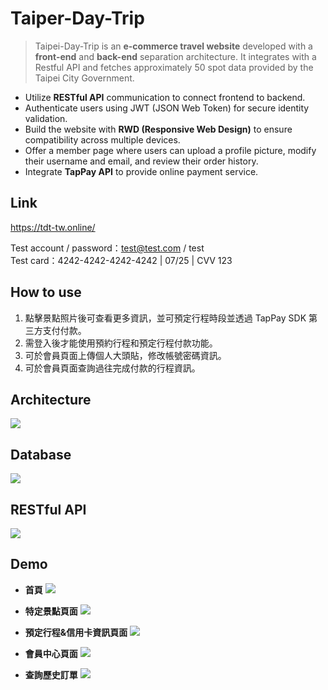 # Taiper-Day-Trip
> Taipei-Day-Trip is an **e-commerce travel website** developed with a **front-end** and **back-end** separation architecture. It integrates with a Restful API and fetches approximately 50 spot data provided by the Taipei City Government.

- Utilize **RESTful API** communication to connect frontend to backend.
- Authenticate users using JWT (JSON Web Token) for secure identity validation.
- Build the website with **RWD (Responsive Web Design)** to ensure compatibility across multiple devices.
- Offer a member page where users can upload a profile picture, modify their username and email, and review their order history.
- Integrate **TapPay API** to provide online payment service.

## Link
https://tdt-tw.online/

Test account / password：test@test.com / test  
Test card：4242-4242-4242-4242 | 07/25 | CVV 123

## How to use
1. 點擊景點照片後可查看更多資訊，並可預定行程時段並透過 TapPay SDK 第三方支付付款。
2. 需登入後才能使用預約行程和預定行程付款功能。
3. 可於會員頁面上傳個人大頭貼，修改帳號密碼資訊。
4. 可於會員頁面查詢過往完成付款的行程資訊。

## Architecture

![][architecture]

[architecture]: ./readme/Architecture.png

## Database

![][database]

[database]: ./readme/database.png

## RESTful API

![][APIs]

[APIs]: ./readme/APIs.png

## Demo

* **首頁**
![][index]

[index]:./readme/index.png

* **特定景點頁面**
![][spot]

[spot]:./readme/spot.png

* **預定行程&信用卡資訊頁面**
![][booking]

[booking]:./readme/booking.png

* **會員中心頁面**
![][membership]

[membership]:./readme/membership.png

* **查詢歷史訂單**
![][history-orderlist]

[history-orderlist]:./readme/history_order_list.png